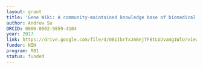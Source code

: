 ```yaml
---
layout: grant
title: 'Gene Wiki: A community-maintained knowledge base of biomedical information'
author: Andrew Su
ORCID: 0000-0002-9859-4104
year: 2017
link: https://drive.google.com/file/d/0B1IkrTxJmBejTFBtLUJvamg1WlU/view
funder: NIH
program: R01
status: funded
---
```

